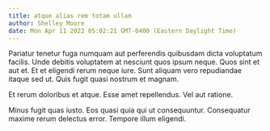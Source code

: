```yaml
---
title: atque alias rem totam ullam
author: Shelley Moore
date: Mon Apr 11 2022 05:02:21 GMT-0400 (Eastern Daylight Time)
---
```

Pariatur tenetur fuga numquam aut perferendis quibusdam dicta voluptatum facilis. Unde debitis voluptatem at nesciunt quos ipsum neque. Quos sint et aut et. Et et eligendi rerum neque iure. Sunt aliquam vero repudiandae itaque sed ut. Quis fugit quasi nostrum et magnam.

 Et rerum doloribus et atque. Esse amet repellendus. Vel aut ratione.

 Minus fugit quas iusto. Eos quasi quia qui ut consequuntur. Consequatur maxime rerum delectus error. Tempore illum eligendi.